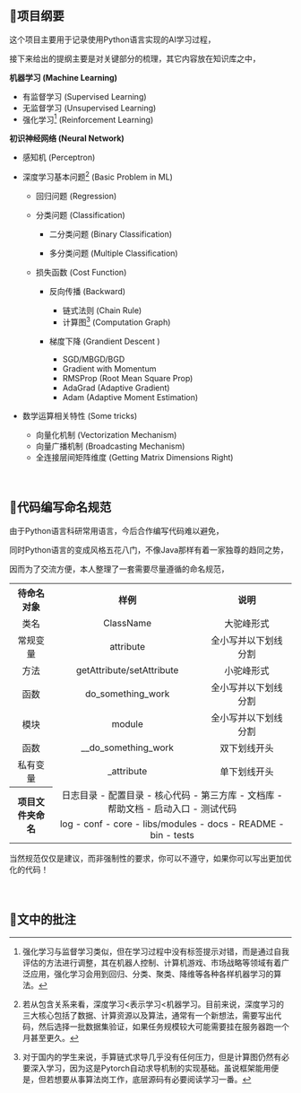 ## :microscope:项目纲要

这个项目主要用于记录使用Python语言实现的AI学习过程，

接下来给出的提纲主要是对关键部分的梳理，其它内容放在知识库之中，

**机器学习 (Machine Learning)**

- 有监督学习 (Supervised Learning)
- 无监督学习 (Unsupervised Learning)
- 强化学习[^1] (Reinforcement Learning)

**初识神经网络 (Neural Network)**

- 感知机 (Perceptron)

- 深度学习基本问题[^2] (Basic Problem in ML)
  - 回归问题 (Regression)

  - 分类问题 (Classification)
    - 二分类问题 (Binary Classification)

    - 多分类问题 (Multiple Classification)


   - 损失函数 (Cost Function)

        - 反向传播 (Backward)

             - 链式法则 (Chain Rule)
          - 计算图[^3] (Computation Graph)
        - 梯度下降 (Grandient Descent )

             - SGD/MBGD/BGD
             - Gradient with Momentum
             - RMSProp (Root Mean Square Prop)
             - AdaGrad (Adaptive Gradient)
             - Adam (Adaptive Moment Estimation)
- 数学运算相关特性 (Some tricks)

  - 向量化机制 (Vectorization Mechanism)
  - 向量广播机制 (Broadcasting Mechanism)
  - 全连接层间矩阵维度 (Getting Matrix Dimensions Right)

　



## :hammer:代码编写命名规范

由于Python语言科研常用语言，今后合作编写代码难以避免，

同时Python语言的变成风格五花八门，不像Java那样有着一家独尊的趋同之势，

因而为了交流方便，本人整理了一套需要尽量遵循的命名规范，

<table  align="center">
    <tr>
        <th align="center" valign="middle">待命名对象</th>
        <th align="center" valign="middle">样例</th>
        <th align="center" valign="middle">说明</th>
    </tr>
    <tr>
        <td align="center" valign="middle">类名</td>
        <td align="center" valign="middle">ClassName</td>
        <td align="center" valign="middle">大驼峰形式</td>
    </tr>
    <tr>
        <td align="center" valign="middle">常规变量</td>
        <td align="center" valign="middle">attribute</td>
        <td align="center" valign="middle">全小写并以下划线分割</td>
    </tr>
    <tr>
        <td align="center" valign="middle">方法</td>
        <td align="center" valign="middle">getAttribute/setAttribute</td>
        <td align="center" valign="middle">小驼峰形式</td>
    </tr>
    <tr>
        <td align="center" valign="middle">函数</td>
        <td align="center" valign="middle">do_something_work</td>
        <td align="center" valign="middle">全小写并以下划线分割</td>
    </tr>
     <tr>
        <td align="center" valign="middle">模块</td>
        <td align="center" valign="middle">module</td>
        <td align="center" valign="middle">全小写并以下划线分割</td>
    </tr>
    <tr>
        <td align="center" valign="middle">函数</td>
        <td align="center" valign="middle">__do_something_work</td>
        <td align="center" valign="middle">双下划线开头</td>
    </tr>
    <tr>
        <td align="center" valign="middle">私有变量</td>
        <td align="center" valign="middle">_attribute</td>
        <td align="center" valign="middle">单下划线开头</td>
    </tr>
    <tr>
        <th rowspan="2" align="center" valign="middle">项目文件夹命名</th>
        <td colspan="3" align="center" valign="middle">日志目录 - 配置目录 - 核心代码 - 第三方库 - 文档库 - 帮助文档 - 启动入口 - 测试代码</td>
    </tr>
    <tr>
        <td colspan="3" align="center" valign="middle">log - conf - core - libs/modules - docs - README - bin - tests</td>
    </tr>
</table>

当然规范仅仅是建议，而非强制性的要求，你可以不遵守，如果你可以写出更加优化的代码！







　

## :page_with_curl:文中的批注

[^1]: 强化学习与监督学习类似，但在学习过程中没有标签提示对错，而是通过自我评估的方法进行调整，其在机器人控制、计算机游戏、市场战略等领域有着广泛应用，强化学习会用到回归、分类、聚类、降维等各种各样机器学习的算法。
[^2]: 若从包含关系来看，深度学习<表示学习<机器学习。目前来说，深度学习的三大核心包括了数据、计算资源以及算法，通常有一个新想法，需要写出代码，然后选择一批数据集验证，如果任务规模较大可能需要挂在服务器跑一个月甚至更久。

[^3]: 对于国内的学生来说，手算链式求导几乎没有任何压力，但是计算图仍然有必要深入学习，因为这是Pytorch自动求导机制的实现基础。虽说框架能用便是，但若想要从事算法岗工作，底层源码有必要阅读学习一番。

